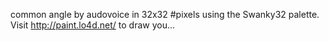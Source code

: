 common angle by audovoice in 32x32 #pixels using the Swanky32 palette. Visit http://paint.lo4d.net/ to draw you... 